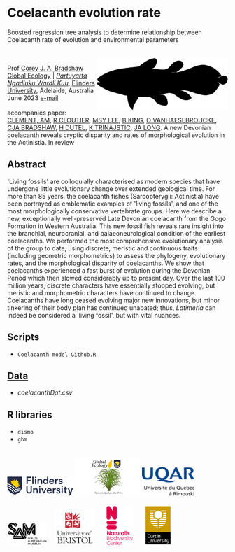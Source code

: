 # Coelacanth evolution rate

Boosted regression tree analysis to determine relationship between Coelacanth rate of evolution and environmental parameters

<img align="right" src="www/Latimeria_chalumnae.png" alt="Latimeria chalumnae" width="300" style="margin-top: 20px">
<br>
<br>
Prof <a href="https://globalecologyflinders.com/people/#DIRECTOR">Corey J. A. Bradshaw</a> <br>
<a href="http://globalecologyflinders.com" target="_blank">Global Ecology</a> | <em><a href="https://globalecologyflinders.com/partuyarta-ngadluku-wardli-kuu/" target="_blank">Partuyarta Ngadluku Wardli Kuu</a></em>, <a href="http://flinders.edu.au" target="_blank">Flinders University</a>, Adelaide, Australia <br>
June 2023
<a href=mailto:corey.bradshaw@flinders.edu.au>e-mail</a> <br>
<br>
accompanies paper:<br>
<a href="https://www.flinders.edu.au/people/alice.clement">CLEMENT, AM</a>, <a href="https://www.uqar.ca/universite/a-propos-de-l-uqar/departements/departement-de-biologie-chimie-et-geographie/cloutier-richard">R CLOUTIER</a>, <a href="https://www.flinders.edu.au/people/mike.lee">MSY LEE</a>, <a href="https://www.naturalis.nl/en/science/researchers/benedict-king">B KING</a>, <a href="https://scholar.google.com/citations?user=6LHmxgUAAAAJ&hl=en">O VANHAESEBROUCKE</a>, <a href="https://globalecologyflinders.com/people/#DIRECTOR">CJA BRADSHAW</a>, <a href="https://sites.google.com/site/hugodutel/home">H DUTEL</a>, <a href="https://staffportal.curtin.edu.au/staff/profile/view/kate-trinajstic-f0dcf6b1/">K TRINAJSTIC</a>, <a href="https://www.flinders.edu.au/people/john.long">JA LONG</a>. A new Devonian coelacanth reveals cryptic disparity and rates of morphological evolution in the Actinistia. In review
<br>

## Abstract 
'Living fossils' are colloquially characterised as modern species that have undergone little evolutionary change over extended geological time. For more than 85 years, the coelacanth fishes (Sarcopterygii: Actinistia) have been portrayed as emblematic examples of 'living fossils', and one of the most morphologically conservative vertebrate groups. Here we describe a new, exceptionally well-preserved Late Devonian coelacanth from the Gogo Formation in Western Australia. This new fossil fish reveals rare insight into the branchial, neurocranial, and palaeoneurological condition of the earliest coelacanths. We performed the most comprehensive evolutionary analysis of the group to date, using discrete, meristic and continuous traits (including geometric morphometrics) to assess the phylogeny, evolutionary rates, and the morphological disparity of coelacanths. We show that coelacanths experienced a fast burst of evolution during the Devonian Period which then slowed considerably up to present day. Over the last 100 million years, discrete characters have essentially stopped evolving, but meristic and morphometric characters have continued to change. Coelacanths have long ceased evolving major new innovations, but minor tinkering of their body plan has continued unabated; thus, <em>Latimeria</em> can indeed be considered a 'living fossil', but with vital nuances.

## Scripts
- <code>Coelacanth model Github.R</code>

## <a href="https://github.com/cjabradshaw/CoelacanthEvolution/tree/main/data">Data</a>
- <em>coelacanthDat.csv</em>

## R libraries
- <code>dismo</code>
- <code>gbm</code>

<p><a href="https://www.flinders.edu.au"><img align="bottom-left" src="www/Flinders_University_Logo_Horizontal_RGB_Master.png" alt="Flinders University" width="150" style="margin-top: 20px"></a> <a href="https://globalecologyflinders.com"><img align="bottom-left" src="www/GEL Logo Kaurna New Transp.png" alt="GEL" width="150" style="margin-top: 20px"></a> <a href="https://www.uqar.ca/"><img align="bottom-left" src="www/UQARlogo.png" alt="UQAR" width="120" style="margin-top: 20px"></a> &nbsp; &nbsp; <a href="https://www.samuseum.sa.gov.au/"><img align="bottom-left" src="www/SAMlogo.png" alt="SAM" width="90" style="margin-top: 20px"></a> &nbsp; &nbsp; <a href="https://www.bristol.ac.uk"><img align="bottom-left" src="www/UBlogo.png" alt="UB" width="90" style="margin-top: 20px"></a> &nbsp; &nbsp; &nbsp; <a href="https://www.naturalis.nl/en"><img align="bottom-left" src="www/NBClogo.png" alt="NCU" width="60" style="margin-top: 20px"></a> &nbsp; &nbsp; &nbsp; <a href="https://www.curtin.edu.au/"><img align="bottom-left" src="www/CUlogo.png" alt="CU" width="60" style="margin-top: 20px"></a></p>
